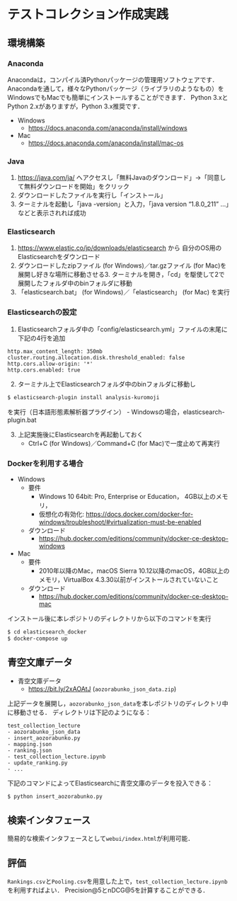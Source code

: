 # テストコレクション作成実践

## 環境構築


### Anaconda
Anacondaは，コンパイル済Pythonパッケージの管理用ソフトウェアです． Anacondaを通して，様々なPythonパッケージ（ライブラリのようなもの）をWindowsでもMacでも簡単にインストールすることができます．
Python 3.xとPython 2.xがありますが，Python 3.x推奨です．
- Windows
	- https://docs.anaconda.com/anaconda/install/windows
- Mac
	- https://docs.anaconda.com/anaconda/install/mac-os
	

### Java

1. https://java.com/ja/ へアクセスし「無料Javaのダウンロード」→「同意して無料ダウンロードを開始」をクリック
2. ダウンロードしたファイルを実行し「インストール」
3. ターミナルを起動し「java -version」と入力，「java version “1.8.0_211” …」などと表示されれば成功

### Elasticsearch

1. https://www.elastic.co/jp/downloads/elasticsearch から 自分のOS用のElasticsearchをダウンロード
2. ダウンロードしたzipファイル (for Windows)／tar.gzファイル (for Mac)を展開し好きな場所に移動させる3. ターミナルを開き，「cd」を駆使して2で展開したフォルダ中のbinフォルダに移動
4. 「elasticsearch.bat」 (for Windows)／「elasticsearch」 (for Mac) を実行

### Elasticsearchの設定

1. Elasticsearchフォルダ中の「config/elasticsearch.yml」ファイルの末尾に下記の4行を追加
```
http.max_content_length: 350mb
cluster.routing.allocation.disk.threshold_enabled: false
http.cors.allow-origin: '*'
http.cors.enabled: true
```

2. ターミナル上でElasticsearchフォルダ中のbinフォルダに移動し
```bash
$ elasticsearch-plugin install analysis-kuromoji
```
を実行（日本語形態素解析器プラグイン）
	- Windowsの場合，elasticsearch-plugin.bat

3. 上記実施後にElasticsearchを再起動しておく
	- Ctrl+C (for Windows)／Command+C (for Mac)で一度止めて再実行

### Dockerを利用する場合

- Windows
	- 要件
		- Windows 10 64bit: Pro, Enterprise or Education， 4GB以上のメモリ，
		- 仮想化の有効化: https://docs.docker.com/docker-for-windows/troubleshoot/#virtualization-must-be-enabled 
	- ダウンロード
		- https://hub.docker.com/editions/community/docker-ce-desktop-windows
- Mac 
	- 要件
		- 2010年以降のMac，macOS Sierra 10.12以降のmacOS，4GB以上のメモリ，VirtualBox 4.3.30以前がインストールされていないこと
	- ダウンロード
		- https://hub.docker.com/editions/community/docker-ce-desktop-mac
		
インストール後に本レポジトリのディレクトリから以下のコマンドを実行
```bash
$ cd elasticsearch_docker
$ docker-compose up
```

## 青空文庫データ

- 青空文庫データ
	- https://bit.ly/2xAOAtJ (`aozorabunko_json_data.zip`)

上記データを展開し，`aozorabunko_json_data`を本レポジトリのディレクトリ中に移動させる．
ディレクトリは下記のようになる：
```
test_collection_lecture
- aozorabunko_json_data
- insert_aozorabunko.py
- mapping.json
- ranking.json
- test_collection_lecture.ipynb
- update_ranking.py
- ...
```

下記のコマンドによってElasticsearchに青空文庫のデータを投入できる：
```bash
$ python insert_aozorabunko.py
```

## 検索インタフェース

簡易的な検索インタフェースとして`webui/index.html`が利用可能．

## 評価
`Rankings.csv`と`Pooling.csv`を用意した上で，`test_collection_lecture.ipynb`を利用すればよい．
Precision@5とnDCG@5を計算することができる．